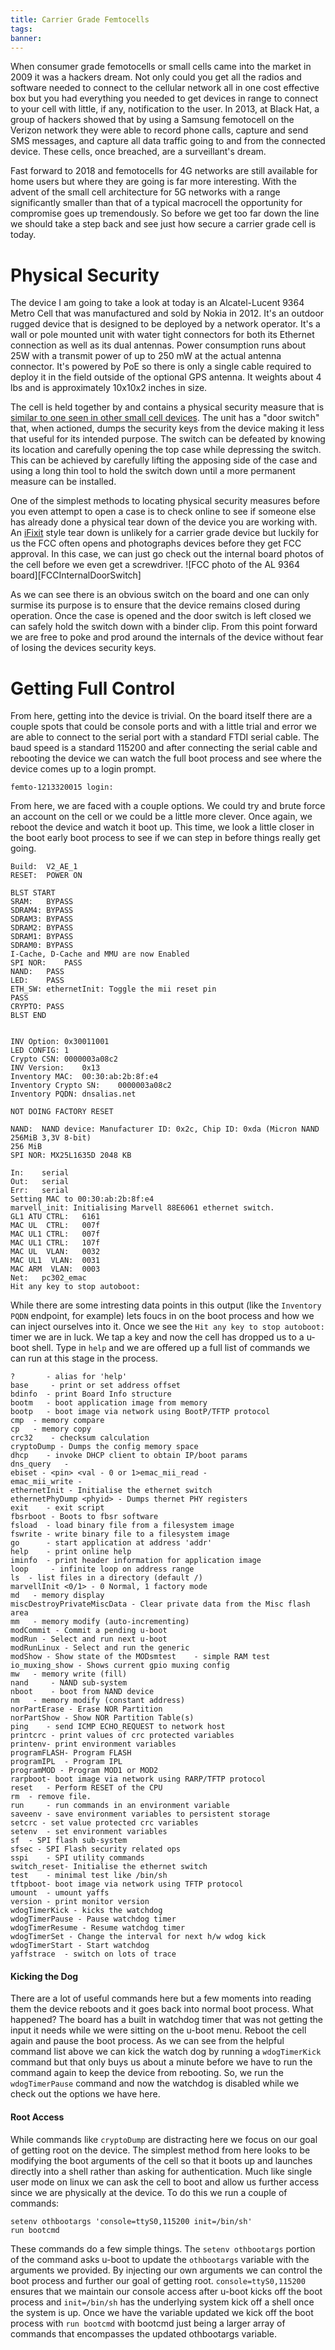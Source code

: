 ```yaml
---
title: Carrier Grade Femtocells
tags:
banner:
---
```

When consumer grade femotocells or small cells came into the market in 2009 it was a hackers dream. Not only could you get all the radios and software needed to connect to the cellular network all in one cost effective box but you had everything you needed to get devices in range to connect to your cell with little, if any, notification to the user. In 2013, at Black Hat, a group of hackers showed that by using a Samsung femotocell on the Verizon network they were able to record phone calls, capture and send SMS messages, and capture all data traffic going to and from the connected device. These cells, once breached, are a surveillant's dream. 

Fast forward to 2018 and femotocells for 4G networks are still available for home users but where they are going is far more interesting. With the advent of the small cell architecture for 5G networks with a range significantly smaller than that of a typical macrocell the opportunity for compromise goes up tremendously. So before we get too far down the line we should take a step back and see just how secure a carrier grade cell is today. 
# Physical Security
The device I am going to take a look at today is an Alcatel-Lucent 9364 Metro Cell that was manufactured and sold by Nokia in 2012. It's an outdoor rugged device that is designed to be deployed by a network operator. It's a wall or pole mounted unit with water tight connectors for both its Ethernet connection as well as its dual antennas. Power consumption runs about 25W with a transmit power of up to 250 mW at the actual antenna connector. It's powered by PoE so there is only a single cable required to deploy it in the field outside of the optional GPS antenna. It weights about 4 lbs and is approximately 10x10x2 inches in size. 

The cell is held together by <insert number of security screws here> and contains a physical security measure that is [similar to one seen in other small cell devices](https://www.edn.com/design/consumer/4439769/Teardown--Inside-a-3G-MicroCell). The unit has a "door switch" that, when actioned, dumps the security keys from the device making it less that useful for its intended purpose. The switch can be defeated by knowing its location and carefully opening the top case while depressing the switch. This can be achieved by carefully lifting the apposing side of the case and using a long thin tool to hold the switch down until a more permanent measure can be installed. 

One of the simplest methods to locating physical security measures before you even attempt to open a case is to check online to see if someone else has already done a physical tear down of the device you are working with. An [iFixit](https://www.ifixit.com) style tear down is unlikely for a carrier grade device but luckily for us the FCC often opens and photographs devices before they get FCC approval. In this case, we can just go check out the internal board photos of the cell before we even get a screwdriver. ![FCC photo of the AL 9364 board][FCCInternalDoorSwitch] 

As we can see there is an obvious switch on the board and one can only surmise its purpose is to ensure that the device remains closed during operation. Once the case is opened and the door switch is left closed we can safely hold the switch down with a binder clip. From this point forward we are free to poke and prod around the internals of the device without fear of losing the devices security keys. 

# Getting Full Control

From here, getting into the device is trivial. On the board itself there are a couple spots that could be console ports and with a little trial and error we are able to connect to the serial port with a standard FTDI serial cable. The baud speed is a standard 115200 and after connecting the serial cable and rebooting the device we can watch the full boot process and see where the device comes up to a login prompt. 

```
femto-1213320015 login:
```

From here, we are faced with a couple options. We could try and brute force an account on the cell or we could be a little more clever. Once again, we reboot the device and watch it boot up. This time, we look a little closer in the boot early boot process to see if we can step in before things really get going. 

```
Build:  V2_AE_1
RESET:  POWER ON

BLST START
SRAM:   BYPASS
SDRAM4: BYPASS
SDRAM3: BYPASS
SDRAM2: BYPASS
SDRAM1: BYPASS
SDRAM0: BYPASS
I-Cache, D-Cache and MMU are now Enabled
SPI NOR:    PASS
NAND:   PASS
LED:    PASS
ETH_SW: ethernetInit: Toggle the mii reset pin
PASS
CRYPTO: PASS
BLST END


INV Option: 0x30011001
LED CONFIG: 1
Crypto CSN: 0000003a08c2
INV Version:    0x13
Inventory MAC:  00:30:ab:2b:8f:e4
Inventory Crypto SN:    0000003a08c2
Inventory PQDN: dnsalias.net

NOT DOING FACTORY RESET

NAND:  NAND device: Manufacturer ID: 0x2c, Chip ID: 0xda (Micron NAND 256MiB 3,3V 8-bit)
256 MiB
SPI NOR: MX25L1635D 2048 KB

In:    serial
Out:   serial
Err:   serial
Setting MAC to 00:30:ab:2b:8f:e4
marvell_init: Initialising Marvell 88E6061 ethernet switch.
GL1 ATU CTRL:   6161
MAC UL  CTRL:   007f
MAC UL1 CTRL:   007f
MAC UL1 CTRL:   107f
MAC UL  VLAN:   0032
MAC UL1  VLAN:  0031
MAC ARM  VLAN:  0003
Net:   pc302_emac
Hit any key to stop autoboot:
```

While there are some intresting data points in this output (like the ```Inventory PQDN``` endpoint, for example) lets foucs in on the boot process and how we can inject ourselves into it. Once we see the ```Hit any key to stop autoboot:``` timer we are in luck. We tap a key and now the cell has dropped us to a u-boot shell. Type in ```help``` and we are offered up a full list of commands we can run at this stage in the process. 

```
?       - alias for 'help'
base     - print or set address offset
bdinfo  - print Board Info structure
bootm   - boot application image from memory
bootp   - boot image via network using BootP/TFTP protocol
cmp  - memory compare
cp   - memory copy
crc32    - checksum calculation
cryptoDump - Dumps the config memory space
dhcp    - invoke DHCP client to obtain IP/boot params
dns_query   -                            
ebiset - <pin> <val - 0 or 1>emac_mii_read - 
emac_mii_write - 
ethernetInit - Initialise the ethernet switch
ethernetPhyDump <phyid> - Dumps thernet PHY registers
exit    - exit script
fbsrboot - Boots to fbsr software
fsload  - load binary file from a filesystem image
fswrite - write binary file to a filesystem image
go      - start application at address 'addr'
help    - print online help
iminfo  - print header information for application image
loop     - infinite loop on address range
ls  - list files in a directory (default /)
marvellInit <0/1> - 0 Normal, 1 factory mode
md   - memory display
miscDestroyPrivateMiscData - Clear private data from the Misc flash area
mm   - memory modify (auto-incrementing)
modCommit - Commit a pending u-boot
modRun - Select and run next u-boot
modRunLinux - Select and run the generic
modShow - Show state of the MODsmtest    - simple RAM test
io_muxing_show - Shows current gpio muxing config
mw   - memory write (fill)
nand     - NAND sub-system
nboot    - boot from NAND device
nm   - memory modify (constant address)
norPartErase - Erase NOR Partition
norPartShow - Show NOR Partition Table(s)
ping    - send ICMP ECHO_REQUEST to network host
printcrc - print values of crc protected variables
printenv- print environment variables
programFLASH- Program FLASH
programIPL  - Program IPL
programMOD - Program MOD1 or MOD2
rarpboot- boot image via network using RARP/TFTP protocol
reset   - Perform RESET of the CPU
rm  - remove file. 
run     - run commands in an environment variable
saveenv - save environment variables to persistent storage
setcrc - set value protected crc variables
setenv  - set environment variables
sf  - SPI flash sub-system
sfsec - SPI Flash security related ops
sspi    - SPI utility commands
switch_reset- Initialise the ethernet switch
test    - minimal test like /bin/sh
tftpboot- boot image via network using TFTP protocol
umount  - umount yaffs
version - print monitor version
wdogTimerKick - kicks the watchdog 
wdogTimerPause - Pause watchdog timer
wdogTimerResume - Resume watchdog timer
wdogTimerSet - Change the interval for next h/w wdog kick
wdogTimerStart - Start watchdog 
yaffstrace  - switch on lots of trace
```
#### Kicking the Dog
There are a lot of useful commands here but a few moments into reading them the device reboots and it goes back into normal boot process. What happened? The board has a built in watchdog timer that was not getting the input it needs while we were sitting on the u-boot menu. Reboot the cell again and pause the boot process. As we can see from the helpful command list above we can kick the watch dog by running a ```wdogTimerKick``` command but that only buys us about a minute before we have to run the command again to keep the device from rebooting. So, we run the ```wdogTimerPause``` command and now the watchdog is disabled while we check out the options we have here. 
#### Root Access
While commands like ```cryptoDump``` are distracting here we focus on our goal of getting root on the device. The simplest method from here looks to be modifying the boot arguments of the cell so that it boots up and launches directly into a shell rather than asking for authentication. Much like single user mode on linux we can ask the cell to boot and allow us further access since we are physically at the device. To do this we run a couple of commands:
```
setenv othbootargs 'console=ttyS0,115200 init=/bin/sh'
run bootcmd
```
These commands do a few simple things. The ```setenv othbootargs``` portion of the command asks u-boot to update the ```othbootargs``` variable with the arguments we provided. By injecting our own arguments we can control the boot process and further our goal of getting root. ```console=ttyS0,115200``` ensures that we maintain our console access after u-boot kicks off the boot process and ```init=/bin/sh``` has the underlying system kick off a shell once the system is up. Once we have the variable updated we kick off the boot process with ```run bootcmd``` with bootcmd just being a larger array of commands that encompasses the updated othbootargs variable. 